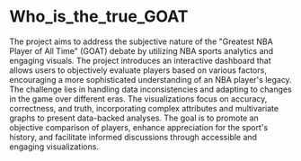 # Who_is_the_true_GOAT

The project aims to address the subjective nature of the "Greatest NBA Player of All Time" (GOAT) debate by utilizing NBA sports analytics and engaging visuals. The project introduces an interactive dashboard that allows users to objectively evaluate players based on various factors, encouraging a more sophisticated understanding of an NBA player's legacy. The challenge lies in handling data inconsistencies and adapting to changes in the game over different eras. The visualizations focus on accuracy, correctness, and truth, incorporating complex attributes and multivariate graphs to present data-backed analyses. The goal is to promote an objective comparison of players, enhance appreciation for the sport's history, and facilitate informed discussions through accessible and engaging visualizations.
